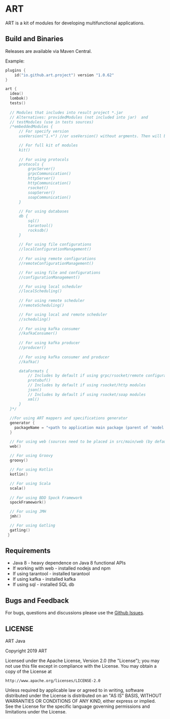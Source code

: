# ART

ART is a kit of modules for developing multifunctional applications.


## Build and Binaries
Releases are available via Maven Central.

Example:

```kotlin
plugins {
    id("io.github.art.project") version "1.0.62"
}

art {
  idea()
  lombok()
  tests()
  
  // Modules that includes into result project *.jar 
  // Alternatives: providedModules (not included into jar)  and 
  // testModules (use in tests sources)
  /*embeddedModules {
      // For specify version
      useVersion("1.+") //or useVersion() without argments. Then will be used "latest" version

      // For full kit of modules 
      kit()    
    
      // For using protocols
      protocols {
          grpcServer()
          grpcCommunication()
          httpServer()
          httpCommunication()
          rsocket()
          soapServer()
          soapCommunication()
      }
      
      // For using databases
      db {
          sql()
          tarantool()
          rocksdb()
      }   
      
      // For using file configurations
      //localConfigurationManagement()
      
      // For using remote configurations    
      //remoteConfigurationManagement()

      // For using file and configurations    
      //configurationManagement()

      // For using local scheduler
      //localScheduling()
      
      // For using remote scheduler
      //remoteScheduling()

      // For using local and remote scheduler
      //scheduling()
      
      // For using kafka consumer
      //kafkaConsumer()            
      
      // For using kafka producer
      //producer()            
      
      // For using kafka consumer and producer
      //kafka()            

      dataFormats {
          // Includes by default if using grpc/rsocket/remote configuration modules
          protobuf()
          // Includes by default if using rsocket/http modules
          json()
          // Includes by default if using rsocket/soap modules
          xml()
      }            
  }*/  
    
  //For using ART mappers and specifications generator
  generator {
    packageName = "<path to application main package (parent of 'model' and/or 'service' packages>"
  }

  // For using web (sources need to be placed in src/main/web (by default) 
  web()
  
  // For using Groovy 
  groovy()

  // For using Kotlin 
  kotlin()

  // For using Scala 
  scala()
  
  // For using BDD Spock Framework  
  spockFramework()

  // For using JMH  
  jmh()

  // For using Gatling  
  gatling()
 }
```
## Requirements

- Java 8 - heavy dependence on Java 8 functional APIs
- If working with web - installed nodejs and npm
- If using tarantool - installed tarantool
- If using kafka - installed kafka
- If using sql - installed SQL db

## Bugs and Feedback

For bugs, questions and discussions please use the [Github Issues](https://github.com/art-community/art/issues).

## LICENSE

ART Java

Copyright 2019 ART

Licensed under the Apache License, Version 2.0 (the "License");
you may not use this file except in compliance with the License.
You may obtain a copy of the License at

    http://www.apache.org/licenses/LICENSE-2.0

Unless required by applicable law or agreed to in writing, software
distributed under the License is distributed on an "AS IS" BASIS,
WITHOUT WARRANTIES OR CONDITIONS OF ANY KIND, either express or implied.
See the License for the specific language governing permissions and
limitations under the License.